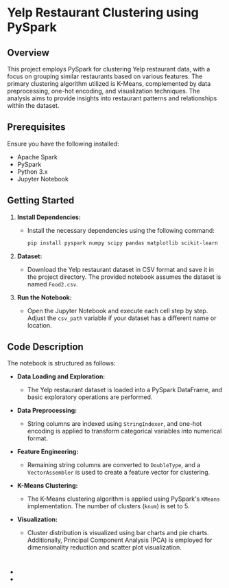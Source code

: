 # Yelp Restaurant Clustering using PySpark

## Overview

This project employs PySpark for clustering Yelp restaurant data, with a focus on grouping similar restaurants based on various features. The primary clustering algorithm utilized is K-Means, complemented by data preprocessing, one-hot encoding, and visualization techniques. The analysis aims to provide insights into restaurant patterns and relationships within the dataset.

## Prerequisites

Ensure you have the following installed:

- Apache Spark
- PySpark
- Python 3.x
- Jupyter Notebook

## Getting Started

1. **Install Dependencies:**
   - Install the necessary dependencies using the following command:

     ```bash
     pip install pyspark numpy scipy pandas matplotlib scikit-learn
     ```

2. **Dataset:**
   - Download the Yelp restaurant dataset in CSV format and save it in the project directory. The provided notebook assumes the dataset is named `Food2.csv`.

3. **Run the Notebook:**
   - Open the Jupyter Notebook and execute each cell step by step. Adjust the `csv_path` variable if your dataset has a different name or location.

## Code Description

The notebook is structured as follows:

- **Data Loading and Exploration:**
  - The Yelp restaurant dataset is loaded into a PySpark DataFrame, and basic exploratory operations are performed.

- **Data Preprocessing:**
  - String columns are indexed using `StringIndexer`, and one-hot encoding is applied to transform categorical variables into numerical format.

- **Feature Engineering:**
  - Remaining string columns are converted to `DoubleType`, and a `VectorAssembler` is used to create a feature vector for clustering.

- **K-Means Clustering:**
  - The K-Means clustering algorithm is applied using PySpark's `KMeans` implementation. The number of clusters (`knum`) is set to 5.

- **Visualization:**
  - Cluster distribution is visualized using bar charts and pie charts. Additionally, Principal Component Analysis (PCA) is employed for dimensionality reduction and scatter plot visualization.

# 

## 

* 
* 
